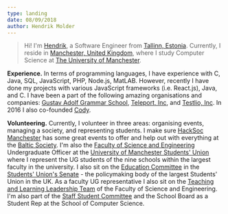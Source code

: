 ```yaml
---
type: landing
date: 08/09/2018
author: Hendrik Molder
---
```


> Hi! I'm [Hendrik](https://linkedin.com/in/hendrikmolder), a Software Engineer from
[Tallinn, Estonia](https://teleport.org/cities/tallinn/). Currently, I reside in
[Manchester, United Kingdom](https://teleport.org/cities/manchester/), where I study Computer Science
at [The University of Manchester](http://manchester.ac.uk).

**Experience.** In terms of programming languages, I have experience with C, Java, SQL,
JavaScript, PHP, Node.js, MatLAB. However, recently I have done my projects with various
JavaScript frameworks (i.e. React.js), Java, and C. I have been a part of the following
amazing organisations and companies: [Gustav Adolf Grammar School](http://gag.ee),
[Teleport, Inc](https://teleport.org), and [Testlio, Inc](https://testlio.com). In 2016 I also
co-founded [Cody](https://cody.ee).

**Volunteering.** Currently, I volunteer in three areas: organising events, managing a society, and
representing students. I make sure [HackSoc Manchester](http://hacksoc.com) has some great events to offer
and help out with everything at the [Baltic Society](http://balticsociety.uk). I'm also the
[Faculty of Science and Engineering](http://www.se.manchester.ac.uk/) Undergraduate Officer at the
[University of Manchester Students' Union](http://manchesterstudentsunion.com) where I represent the UG
students of the nine schools within the largest faculty in the university. I also sit on the [Education Committee](https://manchesterstudentsunion.com/top-navigation/student-voice/senate/senate-committees/education-committee) in the [Students' Union's
Senate](https://manchesterstudentsunion.com/senate) - the policymaking body of the largest Students' Union
in the UK. As a faculty UG representative I also sit on the [Teaching and Learning Leadership Team](http://www.staffnet.manchester.ac.uk/fse/academic-services/teaching-and-learning/committees-and-working-groups/teaching-and-learning-leadership/) of the Faculty of Science and Engineering. I'm also part of the [Staff Student Committee](http://studentnet.cs.manchester.ac.uk/sscc/) and the School Board as a Student Rep at the School of Computer Science.